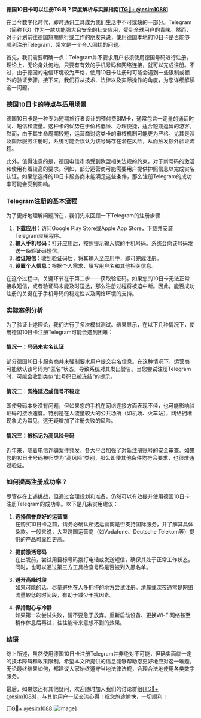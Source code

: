**德国10日卡可以注册TG吗？深度解析与实操指南[[TG💪+ @esim1088](https://t.me/s/esim1088)]**

在当今数字化时代，即时通讯工具成为我们生活中不可或缺的一部分。Telegram（简称TG）作为一款功能强大且安全的社交应用，受到全球用户的青睐。然而，对于计划前往德国短期旅行或工作的朋友来说，使用德国本地的10日卡是否能够顺利注册Telegram，常常是一个令人困扰的问题。

首先，我们需要明确一点：Telegram并不要求用户必须使用德国号码进行注册。理论上，无论身处何地，只要有有效的手机号码和网络连接，就可以完成注册。不过，由于德国的电信环境较为严格，使用10日卡注册时可能会遇到一些限制或额外的验证步骤。接下来，我们将从技术、法律以及实际操作的角度，为您详细解读这一问题。

### 德国10日卡的特点与适用场景

德国10日卡是一种专为短期旅行者设计的预付费SIM卡，通常包含一定量的通话时间、短信和流量。这种卡的优势在于价格低廉、办理便捷，适合短期逗留的游客。然而，由于其生命周期较短，运营商对这类卡的审核机制可能更为严格。尤其是涉及国际服务注册时，系统可能会误认为该号码存在潜在风险，从而触发额外验证流程。

此外，值得注意的是，德国电信市场受到欧盟相关法规的约束，对于新号码的激活和使用有着较高的要求。例如，部分运营商可能需要用户提供护照信息以完成实名认证。如果您选择的10日卡服务商未能满足这些条件，那么注册Telegram的成功率可能会受到影响。

### Telegram注册的基本流程

为了更好地理解问题所在，我们先来回顾一下Telegram的注册步骤：

1. **下载应用**：访问Google Play Store或Apple App Store，下载并安装Telegram应用程序。
2. **输入手机号码**：打开应用后，按照提示输入您的手机号码。系统会向该号码发送一条验证码短信。
3. **验证短信**：收到验证码后，将其输入至应用中，即可完成注册。
4. **设置个人信息**：根据个人需求，填写用户名和其他相关信息。

在这个过程中，关键环节在于第二步——获取验证码。如果您的10日卡无法正常接收短信，或者验证码未能及时送达，那么注册过程将被迫中断。因此，能否成功注册的关键在于手机号码的稳定性以及网络环境的支持。

### 实际案例分析

为了验证上述理论，我们进行了多次模拟测试。结果显示，在以下几种情况下，使用德国10日卡注册Telegram可能会遇到困难：

#### 情况一：号码未实名认证
部分德国10日卡服务商并未强制要求用户提交实名信息。在这种情况下，运营商可能默认该号码为“匿名”状态，导致系统对其发出警告。当您尝试注册Telegram时，可能会收到类似“此号码已被冻结”的提示。

#### 情况二：网络延迟或信号不稳定
即使号码本身没有问题，但如果您的手机在网络连接方面表现不佳，也可能影响验证码的接收速度。特别是在人流量较大的公共场所（如机场、火车站），网络拥堵现象尤为常见，这无疑增加了注册失败的风险。

#### 情况三：被标记为高风险号码
近年来，随着电信诈骗案件频发，各大平台加强了对新注册账号的安全审查。如果您的10日卡号码被归类为“高风险”类别，那么即使其他条件均符合要求，也很难通过验证。

### 如何提高注册成功率？

尽管存在上述挑战，但通过合理规划和准备，仍然可以有效提升使用德国10日卡注册Telegram的成功率。以下是几条实用建议：

1. **选择信誉良好的运营商**  
   在购买10日卡之前，请务必确认所选运营商是否支持国际服务，并了解其具体条款。一般来说，大型跨国运营商（如Vodafone、Deutsche Telekom等）提供的产品可靠性更高。

2. **提前激活号码**  
   在出发前，尝试用目标号码拨打电话或发送短信，确保其处于正常工作状态。同时，也可以通过第三方工具检查号码是否被列入黑名单。

3. **避开高峰时段**  
   如果可能的话，尽量避免在人多拥挤的地方尝试注册。清晨或深夜通常是网络流量较低的时间段，有助于减少干扰因素。

4. **保持耐心与冷静**  
   如果第一次尝试失败，请不要急于放弃。重新启动设备、更换Wi-Fi网络甚至稍作休息后再试，往往能带来意想不到的效果。

### 结语

综上所述，虽然使用德国10日卡注册Telegram并非绝对不可能，但确实面临一定的技术障碍和政策限制。希望本文所提供的信息能够帮助您更好地应对这一难题。无论最终结果如何，都建议大家始终遵守当地法律法规，合理合法地使用各类数字服务。

最后，如果您还有其他疑问，欢迎随时加入我们的讨论群组[[TG💪+ @esim1088](https://t.me/s/esim1088)]，与其他用户一起交流心得！祝您旅途愉快，一切顺利！

[[TG💪+ @esim1088](https://t.me/s/esim1088) ![Image](https://i.postimg.cc/4NQfJmqS/Snipaste-2025-05-13-00-14-12.png)]